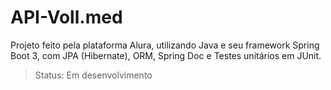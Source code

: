 # API-Voll.med
Projeto feito pela plataforma Alura, utilizando Java e seu framework Spring Boot 3, com JPA (Hibernate), ORM, Spring Doc e Testes unitários em JUnit.
> Status: Em desenvolvimento
